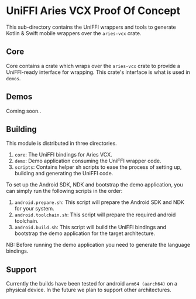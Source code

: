 # UniFFI Aries VCX Proof Of Concept
This sub-directory contains the UniFFI wrappers and tools to generate Kotlin & Swift mobile wrappers over the `aries-vcx` crate.

## Core
Core contains a crate which wraps over the `aries-vcx` crate to provide a UniFFI-ready interface for wrapping. This crate's interface is what is used in `demos`.

## Demos
Coming soon..

## Building
This module is distributed in three directories.
1. `core`: The UniFFI bindings for Aries VCX.
2. `demo`: Demo application consuming the UniFFI wrapper code.
3. `scripts`: Contains helper sh scripts to ease the process of setting up, building and generating the UniFFI code.

To set up the Android SDK, NDK and bootstrap the demo application, you can simply run the following scripts in the order:
1. `android.prepare.sh`: This script will prepare the Android SDK and NDK for your system.
2. `android.toolchain.sh`: This script will prepare the required android toolchain.
3. `android.build.sh`: This script will build the UniFFI bindings and bootstrap the demo application for the target architecture.

NB: Before running the demo application you need to generate the language bindings.

## Support
Currently the builds have been tested for android `arm64 (aarch64)` on a physical device. In the future we plan to support other architectures.
